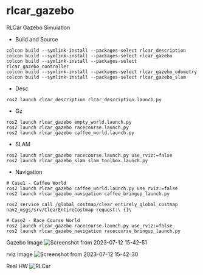 # rlcar_gazebo
RLCar Gazebo Simulation  

* Build and Source

```
colcon build --symlink-install --packages-select rlcar_description
colcon build --symlink-install --packages-select rlcar_gazebo
colcon build --symlink-install --packages-select rlcar_gazebo_controller
colcon build --symlink-install --packages-select rlcar_gazebo_odometry
colcon build --symlink-install --packages-select rlcar_gazebo_slam
```

* Desc

```
ros2 launch rlcar_description rlcar_description.launch.py
```

* Gz

```
ros2 launch rlcar_gazebo empty_world.launch.py 
ros2 launch rlcar_gazebo racecourse.launch.py
ros2 launch rlcar_gazebo caffee_world.launch.py 
```

* SLAM 

```
ros2 launch rlcar_gazebo racecourse.launch.py use_rviz:=false
ros2 launch rlcar_gazebo_slam slam_toolbox.launch.py 
```

* Navigation

```
# Case1 - Caffee World
ros2 launch rlcar_gazebo caffee_world.launch.py use_rviz:=false
ros2 launch rlcar_gazebo_navigation caffee_bringup_launch.py 

ros2 service call /global_costmap/clear_entirely_global_costmap nav2_msgs/srv/ClearEntireCostmap request:\ {}\

# Case2 - Race Course World
ros2 launch rlcar_gazebo racecourse.launch.py use_rviz:=false
ros2 launch rlcar_gazebo_navigation racecourse_bringup_launch.py
```
Gazebo Image
![Screenshot from 2023-07-12 15-42-51](https://github.com/RLmodel/RLCar_gazebo/assets/32663016/1bef848e-ead9-4bec-80f6-cc7cd4ac7aa0)

rviz Image
![Screenshot from 2023-07-12 15-42-30](https://github.com/RLmodel/RLCar_gazebo/assets/32663016/431012c9-cc3f-4f1a-bbd6-4bc60b05618c)

Real HW
![RLCar](https://github.com/RLmodel/RLCar_gazebo/assets/32663016/cf0560d8-fd07-4ce6-9fde-49d4f1ccfe67)

